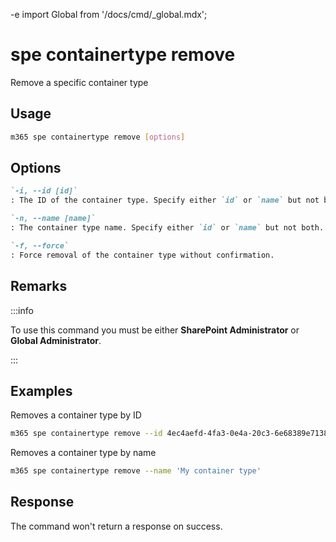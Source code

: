 -e <!-- DISCLAIMER: All secrets, passwords, and sensitive values in this document are examples only and not real credentials. -->
import Global from '/docs/cmd/_global.mdx';

# spe containertype remove

Remove a specific container type

## Usage

```sh
m365 spe containertype remove [options]
```

## Options

```md definition-list
`-i, --id [id]`
: The ID of the container type. Specify either `id` or `name` but not both.

`-n, --name [name]`
: The container type name. Specify either `id` or `name` but not both.

`-f, --force`
: Force removal of the container type without confirmation.
```

<Global />

## Remarks

:::info

To use this command you must be either **SharePoint Administrator** or **Global Administrator**.

:::

## Examples

Removes a container type by ID

```sh
m365 spe containertype remove --id 4ec4aefd-4fa3-0e4a-20c3-6e68389e7138
```

Removes a container type by name

```sh
m365 spe containertype remove --name 'My container type'
```

## Response

The command won't return a response on success.
